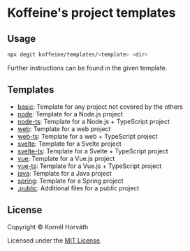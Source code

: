 # Koffeine's project templates

## Usage

```sh
npx degit koffeine/templates/<template> <dir>
```

Further instructions can be found in the given template.

## Templates

- <a href="basic">basic</a>: Template for any project not covered by the others
- <a href="node">node</a>: Template for a Node.js project
- <a href="node-ts">node-ts</a>: Template for a Node.js + TypeScript project
- <a href="web">web</a>: Template for a web project
- <a href="web-ts">web-ts</a>: Template for a web + TypeScript project
- <a href="svelte">svelte</a>: Template for a Svelte project
- <a href="svelte-ts">svelte-ts</a>: Template for a Svelte + TypeScript project
- <a href="vue">vue</a>: Template for a Vue.js project
- <a href="vue-ts">vue-ts</a>: Template for a Vue.js + TypeScript project
- <a href="java">java</a>: Template for a Java project
- <a href="spring">spring</a>: Template for a Spring project
- <a href=".public">.public</a>: Additional files for a public project

## License

Copyright © Kornél Horváth

Licensed under the [MIT License](https://raw.githubusercontent.com/koffeine/templates/master/LICENSE).
